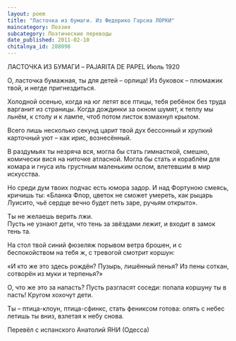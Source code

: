 ```yaml
---
layout: poem
title: "Ласточка из бумаги. Из Федерико Гарсиа ЛОРКИ"
maincategory: Поэзия
subcategory: Поэтические переводы
date_published: 2011-02-10
chitalnya_id: 288098
---
```




ЛАСТОЧКА ИЗ БУМАГИ – 
PAJARITA DE PAPEL
Июль 1920

О, ласточка бумажная,
ты для детей – орлица!
Из буковок  – плюмажик твой,
и негде пригнездиться.

Холодной осенью, когда
на юг летят все птицы,
тебя ребёнок  без труда
варганит из страницы.
Когда дождинки за окном 
шумят, к теплу мы льнём,
к столу и к лампе, чтоб потом 
листок взмахнул крылом.

Всего лишь несколько секунд
царит твой дух бессонный
и хрупкий карточный уют – 
как ирис, вознесённый.

В раздумьях ты незряча вся,
могла бы стать гимнасткой, 
смешно, комически вися
на ниточке атласной.
Могла бы стать и кораблём
для комара и гнуса
иль грустным маленьким ослом,
влетевшим в мир искусства.

Но среди дум твоих подчас
есть юмора задор.
И над Фортуною смеясь,
кричишь ты: «Бланка Флор,
цветок не сможет умереть, 
как рыцарь Луисито,
чьё сердце вечно будет петь
заре, ручьям открыто».

Ты не желаешь верить лжи.  
Пусть не узнают дети,
что тень за звёздами лежит,
и входит в замок тень та.

На стол твой синий фюзеляж
порывом ветра брошен,
и с беспокойством на тебя ж,
с тревогой смотрит коршун:

«И кто же это здесь рождён?
Пузырь, лишённый пенья?
Из пены соткан, сотворён
из муки и терпенья?»

О, что же это за напасть?
Пусть разгласят соседи:
попала коршуну ты в пасть!
Кругом хохочут дети.

Ты –  птица-клоун, птица-сфинкс,
стать фениксом готова:
опять с небес летишь ты вниз,
взлетая к небу снова.

Перевёл с испанского Анатолий ЯНИ (Одесса)






